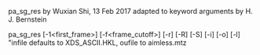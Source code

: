 pa_sg_res
    by Wuxian Shi, 13 Feb 2017
    adapted to keyword arguments by H. J. Bernstein

pa_sg_res [-1<first_frame>] [-f<frame_cutoff>] [-r<reslow>] [-R<reshigh>] [-S<spacegroup>] [-i<infile>] [-o<outfile>] [-l<logfile>]
  "infile defaults to XDS_ASCII.HKL, oufile to aimless.mtz


